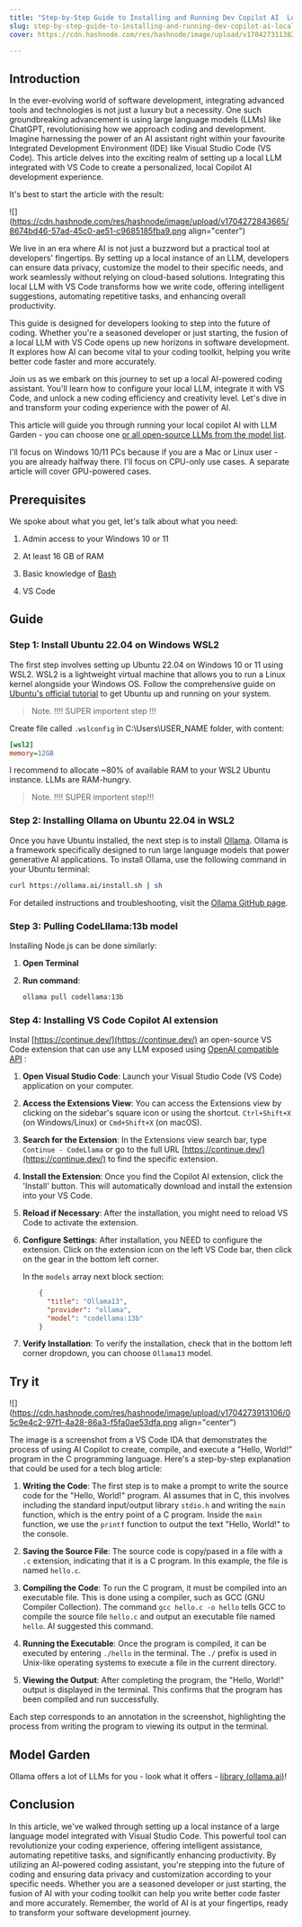 ```yaml
---
title: "Step-by-Step Guide to Installing and Running Dev Copilot AI  Locally"
slug: step-by-step-guide-to-installing-and-running-dev-copilot-ai-locally
cover: https://cdn.hashnode.com/res/hashnode/image/upload/v1704273113822/1dbaedab-f1d4-4da6-8ae4-4bcb87b32beb.png

---
```


## Introduction

In the ever-evolving world of software development, integrating advanced tools and technologies is not just a luxury but a necessity. One such groundbreaking advancement is using large language models (LLMs) like ChatGPT, revolutionising how we approach coding and development. Imagine harnessing the power of an AI assistant right within your favourite Integrated Development Environment (IDE) like Visual Studio Code (VS Code). This article delves into the exciting realm of setting up a local LLM integrated with VS Code to create a personalized, local Copilot AI development experience.

It's best to start the article with the result:

![](https://cdn.hashnode.com/res/hashnode/image/upload/v1704272843665/8674bd46-57ad-45c0-ae51-c9685185fba9.png align="center")

We live in an era where AI is not just a buzzword but a practical tool at developers' fingertips. By setting up a local instance of an LLM, developers can ensure data privacy, customize the model to their specific needs, and work seamlessly without relying on cloud-based solutions. Integrating this local LLM with VS Code transforms how we write code, offering intelligent suggestions, automating repetitive tasks, and enhancing overall productivity.

This guide is designed for developers looking to step into the future of coding. Whether you're a seasoned developer or just starting, the fusion of a local LLM with VS Code opens up new horizons in software development. It explores how AI can become vital to your coding toolkit, helping you write better code faster and more accurately.

Join us as we embark on this journey to set up a local AI-powered coding assistant. You'll learn how to configure your local LLM, integrate it with VS Code, and unlock a new coding efficiency and creativity level. Let's dive in and transform your coding experience with the power of AI.

This article will guide you through running your local copilot AI with LLM Garden - you can choose one [or all open-source LLMs from the model list](https://ollama.ai/library).

I'll focus on Windows 10/11 PCs because if you are a Mac or Linux user - you are already halfway there. I'll focus on CPU-only use cases. A separate article will cover GPU-powered cases.

## Prerequisites

We spoke about what you get, let's talk about what you need:

1. Admin access to your Windows 10 or 11
    
2. At least 16 GB of RAM
    
3. Basic knowledge of [Bash](https://www.freecodecamp.org/news/bash-scripting-tutorial-linux-shell-script-and-command-line-for-beginners/)
    
4. VS Code
    

## Guide

### Step 1: Install Ubuntu 22.04 on Windows WSL2

The first step involves setting up Ubuntu 22.04 on Windows 10 or 11 using WSL2. WSL2 is a lightweight virtual machine that allows you to run a Linux kernel alongside your Windows OS. Follow the comprehensive guide on [Ubuntu's official tutorial](https://ubuntu.com/tutorials/install-ubuntu-on-wsl2-on-windows-10#1-overview) to get Ubuntu up and running on your system.

> Note. !!!! SUPER importent step !!!

Create file called `.wslconfig` in C:\\Users\\USER\_NAME folder, with content:

```ini
[wsl2]
memory=12GB
```

I recommend to allocate ~80% of available RAM to your WSL2 Ubuntu instance. LLMs are RAM-hungry.

> Note. !!!! SUPER importent step!!!

### Step 2: Installing Ollama on Ubuntu 22.04 in WSL2

Once you have Ubuntu installed, the next step is to install [Ollama](https://github.com/jmorganca/ollama). Ollama is a framework specifically designed to run large language models that power generative AI applications. To install Ollama, use the following command in your Ubuntu terminal:

```bash
curl https://ollama.ai/install.sh | sh
```

For detailed instructions and troubleshooting, visit the [Ollama GitHub page](https://github.com/jmorganca/ollama).

### Step 3: **Pulling CodeLllama:13b model**

Installing Node.js can be done similarly:

1. **Open Terminal**
    
2. **Run command**:
    
    ```bash
    ollama pull codellama:13b
    ```
    

### Step 4: Installing VS Code Copilot AI extension

Instal [https://continue.dev/](https://continue.dev/) an open-source VS Code extension that can use any LLM exposed using [OpenAI compatible API](https://github.com/openai/openai-openapi) :

1. **Open Visual Studio Code**: Launch your Visual Studio Code (VS Code) application on your computer.
    
2. **Access the Extensions View**: You can access the Extensions view by clicking on the sidebar's square icon or using the shortcut. `Ctrl+Shift+X` (on Windows/Linux) or `Cmd+Shift+X` (on macOS).
    
3. **Search for the Extension**: In the Extensions view search bar, type `Continue - CodeLlama` or go to the full URL [https://continue.dev/](https://continue.dev/) to find the specific extension.
    
4. **Install the Extension**: Once you find the Copilot AI extension, click the 'Install' button. This will automatically download and install the extension into your VS Code.
    
5. **Reload if Necessary**: After the installation, you might need to reload VS Code to activate the extension.
    
6. **Configure Settings**: After installation, you NEED to configure the extension. Click on the extension icon on the left VS Code bar, then click on the gear in the bottom left corner.
    
    In the `models` array next block section:
    
    ```json
        {
          "title": "Ollama13",
          "provider": "ollama",
          "model": "codellama:13b"
        }
    ```
    
7. **Verify Installation**: To verify the installation, check that in the bottom left corner dropdown, you can choose `Ollama13` model.
    

## Try it

![](https://cdn.hashnode.com/res/hashnode/image/upload/v1704273913106/05c9e4c2-97f1-4a28-86a3-f5fa0ae53dfa.png align="center")

The image is a screenshot from a VS Code IDA that demonstrates the process of using AI Copilot to create, compile, and execute a "Hello, World!" program in the C programming language. Here's a step-by-step explanation that could be used for a tech blog article:

1. **Writing the Code**: The first step is to make a prompt to write the source code for the "Hello, World!" program. AI assumes that in C, this involves including the standard input/output library `stdio.h` and writing the `main` function, which is the entry point of a C program. Inside the `main` function, we use the `printf` function to output the text "Hello, World!" to the console.
    
2. **Saving the Source File**: The source code is copy/pased in a file with a `.c` extension, indicating that it is a C program. In this example, the file is named `hello.c`.
    
3. **Compiling the Code**: To run the C program, it must be compiled into an executable file. This is done using a compiler, such as GCC (GNU Compiler Collection). The command `gcc hello.c -o hello` tells GCC to compile the source file `hello.c` and output an executable file named `hello`. AI suggested this command.
    
4. **Running the Executable**: Once the program is compiled, it can be executed by entering `./hello` in the terminal. The `./` prefix is used in Unix-like operating systems to execute a file in the current directory.
    
5. **Viewing the Output**: After completing the program, the "Hello, World!" output is displayed in the terminal. This confirms that the program has been compiled and run successfully.
    

Each step corresponds to an annotation in the screenshot, highlighting the process from writing the program to viewing its output in the terminal.

## Model Garden

Ollama offers a lot of LLMs for you - look what it offers - [library (](https://ollama.ai/library)[ollama.ai](http://ollama.ai)[)](https://ollama.ai/library)!

## Conclusion

In this article, we've walked through setting up a local instance of a large language model integrated with Visual Studio Code. This powerful tool can revolutionize your coding experience, offering intelligent assistance, automating repetitive tasks, and significantly enhancing productivity. By utilizing an AI-powered coding assistant, you're stepping into the future of coding and ensuring data privacy and customization according to your specific needs. Whether you are a seasoned developer or just starting, the fusion of AI with your coding toolkit can help you write better code faster and more accurately. Remember, the world of AI is at your fingertips, ready to transform your software development journey.